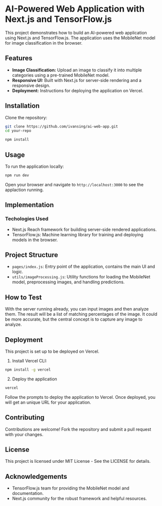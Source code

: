 # AI-Powered Web Application with Next.js and TensorFlow.js

This project demonstrates how to build an AI-powered web application using Next.js and TensorFlow.js. The application uses the MobileNet model for image classification in the browser.

## Features

- **Image Classification:** Upload an image to classify it into multiple categories using a pre-trained MobileNet model.
- **Responsive UI:** Built with Next.js for server-side rendering and a responsive design.
- **Deployment:** Instructions for deploying the application on Vercel.

## Installation

Clone the repository:

```bash
git clone https://github.com/ivansing/ai-web-app.git
cd your-repo
```


```bash
npm install
```

## Usage

To run the application locally:

```bash
npm run dev
```

Open your browser and navigate to `http://localhost:3000` to see the applaction running.

## Implementation

### Techologies Used

- Next.js Reach framework for building server-side rendered applications.
- TensorFlow.js: Machine learning library for training and deploying models in the browser.

## Project Structure

- `pages/index.js`: Entry point of the application, contains the main UI and logic.
- `utils/imageProcessing.js`: Utility functions for loading the MobileNet model, preprocessing images, and handling predictions.

## How to Test

 With the server running already, you can input images and then analyze them. The result will be a list of matching percentages of the image. It could be more accurate, but the central concept is to capture any image to analyze.


## Deployment

This project is set up to be deployed on Vercel.

1. Install Vercel CLI:

```bash
npm install -g vercel
```

2. Deploy the application

```bash
vercel
```

Follow the prompts to deploy the application to Vercel. Once deployed, you will get an unique URL for your application.

## Contributing

Contributions are welcome! Fork the repository and submit a pull request with your changes.

## License

This project is licensed under MIT License - See the LICENSE for details.

## Acknowledgements

- TensorFlow.js team for providing the MobileNet model and documentation.
- Next.js community for the robust framework and helpful resources.


